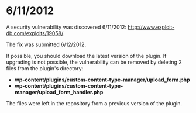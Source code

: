 # 6/11/2012 #

A security vulnerability was discovered 6/11/2012: http://www.exploit-db.com/exploits/19058/

The fix was submitted 6/12/2012.

If possible, you should download the latest version of the plugin.  If upgrading is not possible, the vulnerability can be removed by deleting 2 files from the plugin's directory:

  * **wp-content/plugins/custom-content-type-manager/upload\_form.php**
  * **wp-content/plugins/custom-content-type-manager/upload\_form\_handler.php**

The files were left in the repository from a previous version of the plugin.